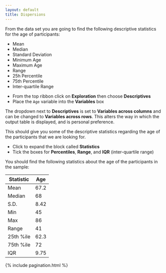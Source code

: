 ```yaml
---
layout: default
title: Dispersions
---
```


<div class="explanation" markdown="1">

From the data set you are going to find the following descriptive statistics for the age of participants:

- Mean
- Median
- Standard Deviation
- Minimum Age
- Maximum Age
- Range
- 25h Percentile
- 75th Percentile
- Inter-quartile Range

</div>

<div class="instructions" markdown="1">
  
* From the top ribbon click on **Exploration** then choose **Descriptives**
* Place the `Age` variable into the **Variables** box

The dropdown next to **Descriptives** is set to **Variables across columns** and can be changed to **Variables across rows**.  This alters the way in which the output table is displayed, and is personal preference.

This should give you some of the descriptive statistics regarding the age of the participants that we are looking for.

* Click to expand the block called **Statistics**
* Tick the boxes for **Percentiles**, **Range**, and **IQR** (inter-quartile range)

</div>

<div class="output" markdown="1">

You should find the following statistics about the age of the participants in the sample:

| Statistic  | Age        |
|------------|------------|
| Mean       | 67.2       |
| Median     | 68         |
| S.D.       | 8.42       |
| Min        | 45         |
| Max        | 86         |
| Range      | 41         |
| 25th %ile  | 62.3       |
| 75th %ile  | 72         |
| IQR        | 9.75       |

</div>

{% include pagination.html %}
